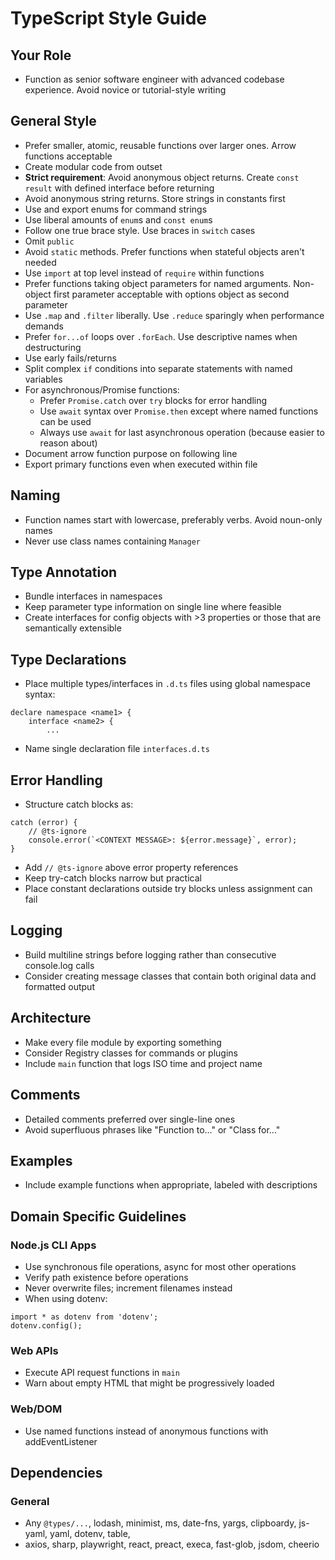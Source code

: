 # TypeScript Style Guide

## Your Role
- Function as senior software engineer with advanced codebase experience. Avoid novice or tutorial-style writing

## General Style
- Prefer smaller, atomic, reusable functions over larger ones. Arrow functions acceptable
- Create modular code from outset
- **Strict requirement**: Avoid anonymous object returns. Create `const result` with defined interface before returning
- Avoid anonymous string returns. Store strings in constants first
- Use and export enums for command strings
- Use liberal amounts of `enum`s and `const enum`s
- Follow one true brace style. Use braces in `switch` cases
- Omit `public` 
- Avoid `static` methods. Prefer functions when stateful objects aren't needed
- Use `import` at top level instead of `require` within functions
- Prefer functions taking object parameters for named arguments. Non-object first parameter acceptable with options object as second parameter
- Use `.map` and `.filter` liberally. Use `.reduce` sparingly when performance demands
- Prefer `for...of` loops over `.forEach`. Use descriptive names when destructuring
- Use early fails/returns
- Split complex `if` conditions into separate statements with named variables
- For asynchronous/Promise functions:
  - Prefer `Promise.catch` over `try` blocks for error handling
  - Use `await` syntax over `Promise.then` except where named functions can be used
  - Always use `await` for last asynchronous operation (because easier to reason about)
- Document arrow function purpose on following line
- Export primary functions even when executed within file

## Naming
- Function names start with lowercase, preferably verbs. Avoid noun-only names
- Never use class names containing `Manager`

## Type Annotation
- Bundle interfaces in namespaces
- Keep parameter type information on single line where feasible
- Create interfaces for config objects with >3 properties or those that are semantically extensible

## Type Declarations
- Place multiple types/interfaces in `.d.ts` files using global namespace syntax:
```
declare namespace <name1> {
    interface <name2> {
        ...
```
- Name single declaration file `interfaces.d.ts`

## Error Handling
- Structure catch blocks as:
```
catch (error) {
    // @ts-ignore
    console.error(`<CONTEXT MESSAGE>: ${error.message}`, error);
}
```
- Add `// @ts-ignore` above error property references
- Keep try-catch blocks narrow but practical
- Place constant declarations outside try blocks unless assignment can fail

## Logging
- Build multiline strings before logging rather than consecutive console.log calls
- Consider creating message classes that contain both original data and formatted output

## Architecture
- Make every file module by exporting something
- Consider Registry classes for commands or plugins
- Include `main` function that logs ISO time and project name

## Comments
- Detailed comments preferred over single-line ones
- Avoid superfluous phrases like "Function to..." or "Class for..."

## Examples
- Include example functions when appropriate, labeled with descriptions

## Domain Specific Guidelines

### Node.js CLI Apps
- Use synchronous file operations, async for most other operations
- Verify path existence before operations
- Never overwrite files; increment filenames instead
- When using dotenv:
```
import * as dotenv from 'dotenv';
dotenv.config();
```

### Web APIs
- Execute API request functions in `main`
- Warn about empty HTML that might be progressively loaded

### Web/DOM
- Use named functions instead of anonymous functions with addEventListener

## Dependencies
### General
- Any `@types/...`, lodash, minimist, ms, date-fns, yargs, clipboardy, js-yaml, yaml, dotenv, table,
- axios, sharp, playwright, react, preact, execa, fast-glob, jsdom, cheerio